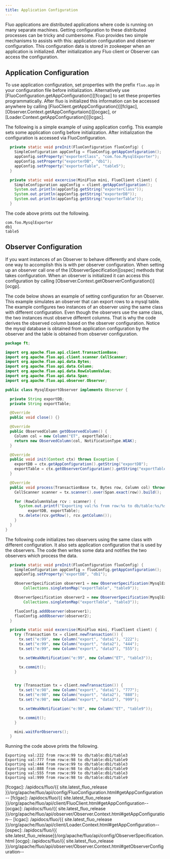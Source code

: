 ```yaml
---
title: Application Configuration
---
```


Fluo applications are distributed applications where code is running on many separate machines.
Getting configuration to these distributed processes can be tricky and cumbersome.  Fluo provides
two simple mechanisms to assists with this: application configuration and observer configuration.
This configuration data is stored in zookeeper when an application is initialized.  After
initialization any Fluo client or Observer can access the configuration.

## Application Configuration

To use application configuration, set properties with the prefix `fluo.app` in your configuration
file before initialization.  Alternatively use [FluoConfiguration.getAppConfiguration()][fcogac] to
set these properties programmatically.  After fluo is initialized this information can be accessed
anywhere by calling [FluoClient.getAppConfiguration()][fclgac],
[Observer.Context.getAppConfigurtaion()][ocgac], or [Loader.Context.getAppConfiguration()][lcgac].

The following is a simple example of using application config.   This example sets some application
config before initialization.  After initialization the configuration is accessed via
FluoConfiguration.

```java
  private static void preInit(FluoConfiguration fluoConfig) {
    SimpleConfiguration appConfig = fluoConfig.getAppConfiguration();
    appConfig.setProperty("exporterClass", "com.foo.MysqlExporter");
    appConfig.setProperty("exporterDB", "db1");
    appConfig.setProperty("exporterTable", "table5");
  }

  private static void excercise(MiniFluo mini, FluoClient client) {
    SimpleConfiguration appConfig = client.getAppConfiguration();
    System.out.println(appConfig.getString("exporterClass"));
    System.out.println(appConfig.getString("exporterDB"));
    System.out.println(appConfig.getString("exporterTable"));
  }
```

The code above prints out the following.

```
com.foo.MysqlExporter
db1
table5
```

## Observer Configuration

If you want instances of an Observer to behave differently and share code, one way to accomplish
this is with per observer configuration.  When setting up an observer call one of the
[ObserverSpecification][ospec] methods that takes configuration.  When an observer is initialized it
can access this configuration by calling [Observer.Context.getObserverConfiguration()][ocgp].

The code below shows an example of setting configuration for an Observer.  This example simulates an
observer that can export rows to a mysql table. The example configures two instances of an observer
using the same class with different configuration.  Even though the observers use the same class, the
two instances must observe different columns.  That is why the code derives the observed column based
on the observer configuration.  Notice the mysql database is obtained from application configuration by
the observer and the table is obtained from observer configuration.

```java
package ft;

import org.apache.fluo.api.client.TransactionBase;
import org.apache.fluo.api.client.scanner.CellScanner;
import org.apache.fluo.api.data.Bytes;
import org.apache.fluo.api.data.Column;
import org.apache.fluo.api.data.RowColumnValue;
import org.apache.fluo.api.data.Span;
import org.apache.fluo.api.observer.Observer;

public class MysqlExportObserver implements Observer {

  private String exportDB;
  private String exportTable;

  @Override
  public void close() {}

  @Override
  public ObservedColumn getObservedColumn() {
    Column col = new Column("ET", exportTable);
    return new ObservedColumn(col, NotificationType.WEAK);
  }

  @Override
  public void init(Context ctx) throws Exception {
    exportDB = ctx.getAppConfiguration().getString("exportDB");
    exportTable = ctx.getObserverConfiguration().getString("exportTable");
  }

  @Override
  public void process(TransactionBase tx, Bytes row, Column col) throws Exception {
    CellScanner scanner = tx.scanner().over(Span.exact(row)).build();

    for (RowColumnValue rcv : scanner) {
      System.out.printf("Exporting val:%s from row:%s to db/table:%s/%s\n", rcv.getsValue(), row,
          exportDB, exportTable);
      tx.delete(rcv.getRow(), rcv.getColumn());
    }
  }
}
```

The following code initializes two observers using the same class with different configuration.  It
also sets application configuration that is used by the observers.  The code then writes some data
and notifies the two observers which process the data.

```java
  private static void preInit(FluoConfiguration fluoConfig) {
    SimpleConfiguration appConfig = fluoConfig.getAppConfiguration();
    appConfig.setProperty("exportDB", "db1");

    ObserverSpecification observer1 = new ObserverSpecification(MysqlExportObserver.class.getName(),
        Collections.singletonMap("exportTable", "table9"));

    ObserverSpecification observer2 = new ObserverSpecification(MysqlExportObserver.class.getName(),
        Collections.singletonMap("exportTable", "table3"));

    fluoConfig.addObserver(observer1);
    fluoConfig.addObserver(observer2);
  }

  private static void excercise(MiniFluo mini, FluoClient client) {
    try (Transaction tx = client.newTransaction()) {
      tx.set("e:99", new Column("export", "data1"), "222");
      tx.set("e:99", new Column("export", "data2"), "444");
      tx.set("e:99", new Column("export", "data3"), "555");

      tx.setWeakNotification("e:99", new Column("ET", "table3"));

      tx.commit();
    }


    try (Transaction tx = client.newTransaction()) {
      tx.set("e:98", new Column("export", "data1"), "777");
      tx.set("e:98", new Column("export", "data2"), "888");
      tx.set("e:98", new Column("export", "data3"), "999");

      tx.setWeakNotification("e:98", new Column("ET", "table9"));

      tx.commit();
    }

    mini.waitForObservers();
  }
```

Running the code above prints the following.

```
Exporting val:222 from row:e:99 to db/table:db1/table3
Exporting val:777 from row:e:98 to db/table:db1/table9
Exporting val:444 from row:e:99 to db/table:db1/table3
Exporting val:888 from row:e:98 to db/table:db1/table9
Exporting val:555 from row:e:99 to db/table:db1/table3
Exporting val:999 from row:e:98 to db/table:db1/table9
```

[fcogac]: /apidocs/fluo/{{ site.latest_fluo_release }}/org/apache/fluo/api/config/FluoConfiguration.html#getAppConfiguration--
[fclgac]: /apidocs/fluo/{{ site.latest_fluo_release }}/org/apache/fluo/api/client/FluoClient.html#getAppConfiguration--
[ocgac]: /apidocs/fluo/{{ site.latest_fluo_release }}/org/apache/fluo/api/observer/Observer.Context.html#getAppConfiguration--
[lcgac]: /apidocs/fluo/{{ site.latest_fluo_release }}/org/apache/fluo/api/client/Loader.Context.html#getAppConfiguration--
[ospec]: /apidocs/fluo/{{ site.latest_fluo_release}}/org/apache/fluo/api/config/ObserverSpecification.html
[ocgp]: /apidocs/fluo/{{ site.latest_fluo_release }}/org/apache/fluo/api/observer/Observer.Context.html#getObserverConfiguration--


